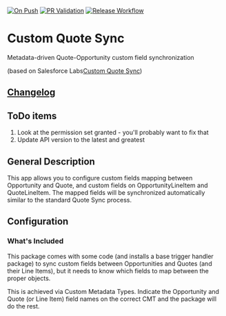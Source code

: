 [![On Push](https://github.com/dschach/QuoteCustomSync/actions/workflows/ci.yml/badge.svg)](https://github.com/dschach/QuoteCustomSync/actions/workflows/ci.yml)
[![PR Validation](https://github.com/dschach/QuoteCustomSync/actions/workflows/pr.yml/badge.svg)](https://github.com/dschach/QuoteCustomSync/actions/workflows/pr.yml)
[![Release Workflow](https://github.com/dschach/QuoteCustomSync/actions/workflows/release-please.yml/badge.svg)](https://github.com/dschach/QuoteCustomSync/actions/workflows/release-please.yml)

# Custom Quote Sync

Metadata-driven Quote-Opportunity custom field synchronization

(based on Salesforce Labs[Custom Quote Sync](https://appexchange.salesforce.com/listingDetail?listingId=a0N30000003Iop5EAC))

## [Changelog](./CHANGELOG.md)

## ToDo items

1. Look at the permission set granted - you'll probably want to fix that
1. Update API version to the latest and greatest

## General Description

This app allows you to configure custom fields mapping between Opportunity and Quote, and custom fields on OpportunityLineItem and QuoteLineItem. The mapped fields will be synchronized automatically similar to the standard Quote Sync process.

## Configuration

### What's Included

This package comes with some code (and installs a base trigger handler package) to sync custom fields between Opportunities and Quotes (and their Line Items), but it needs to know which fields to map between the proper objects.

This is achieved via Custom Metadata Types. Indicate the Opportunity and Quote (or Line Item) field names on the correct CMT and the package will do the rest.

